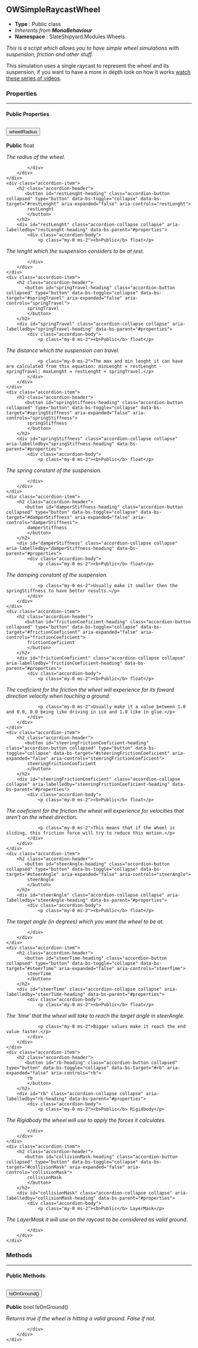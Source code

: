 ## OWSimpleRaycastWheel
* **Type** : Public class
* _Inherents from **MonoBehaviour**_ 
* **Namespace** : SlateShipyard.Modules.Wheels

_This is a script which allows you to have simple wheel simulations with suspension, friction and other stuff._

This simulation uses a single raycast to represent the wheel and its suspension, if you want to have a more in depth look on how it works [watch these series of videos](https://www.youtube.com/watch?v=x0LUiE0dxP0).



### Properties

---


#### Public Properties
<div class="accordion" id="properties">
	<div class="accordion-item">
		<h2 class="accordion-header">
           <button id="wheelRadius-heading" class="accordion-button collapsed" type="button" data-bs-toggle="collapse" data-bs-target="#wheelRadius" aria-expanded="false" aria-controls="wheelRadius">
            wheelRadius
			</button>
		</h2>
		<div id="wheelRadius" class="accordion-collapse collapse" aria-labelledby="wheelRadius-heading" data-bs-parent="#properties">
			<div class="accordion-body">
				<p class="my-0 ms-2"><b>Public</b> float</p>
<p class="my-0 ms-2"><i>The radius of the wheel.</i></p>
				
				
			</div>
		</div>
	</div>
	<div class="accordion-item">
		<h2 class="accordion-header">
           <button id="restLenght-heading" class="accordion-button collapsed" type="button" data-bs-toggle="collapse" data-bs-target="#restLenght" aria-expanded="false" aria-controls="restLenght">
            restLenght
			</button>
		</h2>
		<div id="restLenght" class="accordion-collapse collapse" aria-labelledby="restLenght-heading" data-bs-parent="#properties">
			<div class="accordion-body">
				<p class="my-0 ms-2"><b>Public</b> float</p>
<p class="my-0 ms-2"><i>The lenght which the suspension considers to be at rest.</i></p>
				
				
			</div>
		</div>
	</div>
	<div class="accordion-item">
		<h2 class="accordion-header">
           <button id="springTravel-heading" class="accordion-button collapsed" type="button" data-bs-toggle="collapse" data-bs-target="#springTravel" aria-expanded="false" aria-controls="springTravel">
            springTravel
			</button>
		</h2>
		<div id="springTravel" class="accordion-collapse collapse" aria-labelledby="springTravel-heading" data-bs-parent="#properties">
			<div class="accordion-body">
				<p class="my-0 ms-2"><b>Public</b> float</p>
<p class="my-0 ms-2"><i>The distance which the suspension can travel.</i></p>
				
				<p class="my-0 ms-2">The max and min lenght it can have are calculated from this equation: minLenght = restLenght - springTravel; maxLenght = restLenght + springTravel.</p>
			</div>
		</div>
	</div>
	<div class="accordion-item">
		<h2 class="accordion-header">
           <button id="springStiffness-heading" class="accordion-button collapsed" type="button" data-bs-toggle="collapse" data-bs-target="#springStiffness" aria-expanded="false" aria-controls="springStiffness">
            springStiffness
			</button>
		</h2>
		<div id="springStiffness" class="accordion-collapse collapse" aria-labelledby="springStiffness-heading" data-bs-parent="#properties">
			<div class="accordion-body">
				<p class="my-0 ms-2"><b>Public</b> float</p>
<p class="my-0 ms-2"><i>The spring constant of the suspension.</i></p>
				
				
			</div>
		</div>
	</div>
	<div class="accordion-item">
		<h2 class="accordion-header">
           <button id="damperStiffness-heading" class="accordion-button collapsed" type="button" data-bs-toggle="collapse" data-bs-target="#damperStiffness" aria-expanded="false" aria-controls="damperStiffness">
            damperStiffness
			</button>
		</h2>
		<div id="damperStiffness" class="accordion-collapse collapse" aria-labelledby="damperStiffness-heading" data-bs-parent="#properties">
			<div class="accordion-body">
				<p class="my-0 ms-2"><b>Public</b> float</p>
<p class="my-0 ms-2"><i>The damping constant of the suspension.</i></p>
				
				<p class="my-0 ms-2">Usually make it smaller then the springStiffness to have better results.</p>
			</div>
		</div>
	</div>
	<div class="accordion-item">
		<h2 class="accordion-header">
           <button id="frictionCoeficient-heading" class="accordion-button collapsed" type="button" data-bs-toggle="collapse" data-bs-target="#frictionCoeficient" aria-expanded="false" aria-controls="frictionCoeficient">
            frictionCoeficient
			</button>
		</h2>
		<div id="frictionCoeficient" class="accordion-collapse collapse" aria-labelledby="frictionCoeficient-heading" data-bs-parent="#properties">
			<div class="accordion-body">
				<p class="my-0 ms-2"><b>Public</b> float</p>
<p class="my-0 ms-2"><i>The coeficient for the friction the wheel will experience for its foward direction velocity when touching a ground.</i></p>
				
				<p class="my-0 ms-2">Usually make it a value between 1.0 and 0.0, 0.0 being like driving in ice and 1.0 like in glue.</p>
			</div>
		</div>
	</div>
	<div class="accordion-item">
		<h2 class="accordion-header">
           <button id="steeringFrictionCoeficient-heading" class="accordion-button collapsed" type="button" data-bs-toggle="collapse" data-bs-target="#steeringFrictionCoeficient" aria-expanded="false" aria-controls="steeringFrictionCoeficient">
            steeringFrictionCoeficient
			</button>
		</h2>
		<div id="steeringFrictionCoeficient" class="accordion-collapse collapse" aria-labelledby="steeringFrictionCoeficient-heading" data-bs-parent="#properties">
			<div class="accordion-body">
				<p class="my-0 ms-2"><b>Public</b> float</p>
<p class="my-0 ms-2"><i>The coeficient for the friction the wheel will experience for velocities that aren't on the wheel direction.</i></p>
				
				<p class="my-0 ms-2">This means that if the wheel is sliding, this friction force will try to reduce this motion.</p>
			</div>
		</div>
	</div>
	<div class="accordion-item">
		<h2 class="accordion-header">
           <button id="steerAngle-heading" class="accordion-button collapsed" type="button" data-bs-toggle="collapse" data-bs-target="#steerAngle" aria-expanded="false" aria-controls="steerAngle">
            steerAngle
			</button>
		</h2>
		<div id="steerAngle" class="accordion-collapse collapse" aria-labelledby="steerAngle-heading" data-bs-parent="#properties">
			<div class="accordion-body">
				<p class="my-0 ms-2"><b>Public</b> float</p>
<p class="my-0 ms-2"><i>The target angle (in degrees) which you want the wheel to be at.</i></p>
				
				
			</div>
		</div>
	</div>
	<div class="accordion-item">
		<h2 class="accordion-header">
           <button id="steerTime-heading" class="accordion-button collapsed" type="button" data-bs-toggle="collapse" data-bs-target="#steerTime" aria-expanded="false" aria-controls="steerTime">
            steerTime
			</button>
		</h2>
		<div id="steerTime" class="accordion-collapse collapse" aria-labelledby="steerTime-heading" data-bs-parent="#properties">
			<div class="accordion-body">
				<p class="my-0 ms-2"><b>Public</b> float</p>
<p class="my-0 ms-2"><i>The 'time' that the wheel will take to reach the target angle in steerAngle.</i></p>
				
				<p class="my-0 ms-2">Bigger values make it reach the end value faster.</p>
			</div>
		</div>
	</div>
	<div class="accordion-item">
		<h2 class="accordion-header">
           <button id="rb-heading" class="accordion-button collapsed" type="button" data-bs-toggle="collapse" data-bs-target="#rb" aria-expanded="false" aria-controls="rb">
            rb
			</button>
		</h2>
		<div id="rb" class="accordion-collapse collapse" aria-labelledby="rb-heading" data-bs-parent="#properties">
			<div class="accordion-body">
				<p class="my-0 ms-2"><b>Public</b> Rigidbody</p>
<p class="my-0 ms-2"><i>The Rigidbody the wheel will use to apply the forces it calculates.</i></p>
				
				
			</div>
		</div>
	</div>
	<div class="accordion-item">
		<h2 class="accordion-header">
           <button id="collisionMask-heading" class="accordion-button collapsed" type="button" data-bs-toggle="collapse" data-bs-target="#collisionMask" aria-expanded="false" aria-controls="collisionMask">
            collisionMask
			</button>
		</h2>
		<div id="collisionMask" class="accordion-collapse collapse" aria-labelledby="collisionMask-heading" data-bs-parent="#properties">
			<div class="accordion-body">
				<p class="my-0 ms-2"><b>Public</b> LayerMask</p>
<p class="my-0 ms-2"><i>The LayerMask it will use on the raycast to be considered as valid ground.</i></p>
				
				
			</div>
		</div>
	</div>
</div>



### Methods

---


#### Public Methods
<div class="accordion" id="methods">
	<div class="accordion-item">
		<h2 class="accordion-header">
           <button id="IsOnGround-heading" class="accordion-button collapsed" type="button" data-bs-toggle="collapse" data-bs-target="#IsOnGround" aria-expanded="false" aria-controls="IsOnGround">
            IsOnGround()
			</button>
		</h2>
		<div id="IsOnGround" class="accordion-collapse collapse" aria-labelledby="IsOnGround-heading" data-bs-parent="#methods">
			<div class="accordion-body">
				<p class="my-0 ms-2"><b>Public</b> bool IsOnGround()</p>
<p class="my-0 ms-2"><i>Returns true if the wheel is hitting a valid ground. False if not.</i></p>
				
				
			</div>
		</div>
	</div>
</div>


